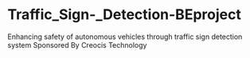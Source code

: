 # Traffic_Sign-_Detection-BEproject
Enhancing safety of autonomous vehicles through traffic sign detection system Sponsored By Creocis Technology

